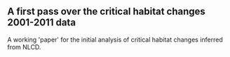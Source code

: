 ## A first pass over the critical habitat changes 2001-2011 data

A working 'paper' for the initial analysis of critical habitat changes inferred from NLCD.
